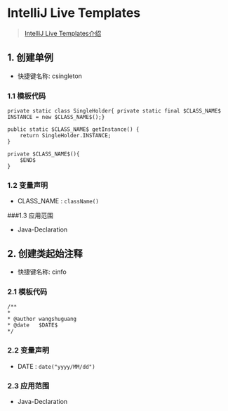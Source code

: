 # IntelliJ Live Templates

> [IntelliJ Live Templates介绍](https://www.jetbrains.com/help/idea/2018.3/edit-template-variables-dialog.html?utm_content=2018.3&utm_medium=link&utm_source=product&utm_campaign=IU)

## 1. 创建单例
- 快捷键名称: csingleton

### 1.1 模板代码
```
private static class SingleHolder{ private static final $CLASS_NAME$ INSTANCE = new $CLASS_NAME$();}
    
public static $CLASS_NAME$ getInstance() {
    return SingleHolder.INSTANCE;
}
    
private $CLASS_NAME$(){
    $END$
}
```
### 1.2 变量声明
- CLASS_NAME : `className()`

###1.3 应用范围
- Java-Declaration

## 2. 创建类起始注释
- 快捷键名称: cinfo

### 2.1 模板代码
```
/**
* 
* @author wangshuguang
* @date   $DATE$
*/
```
### 2.2 变量声明
- DATE : `date("yyyy/MM/dd")`

### 2.3 应用范围
- Java-Declaration


